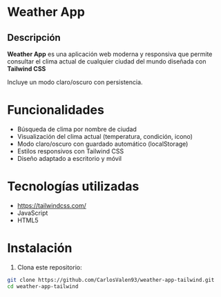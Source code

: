 # Weather App

## Descripción

**Weather App** es una aplicación web moderna y responsiva que permite consultar el clima actual de cualquier ciudad del mundo diseñada con **Tailwind CSS** 

Incluye un modo claro/oscuro con persistencia.


# Funcionalidades

- Búsqueda de clima por nombre de ciudad
- Visualización del clima actual (temperatura, condición, icono)
- Modo claro/oscuro con guardado automático (localStorage)
- Estilos responsivos con Tailwind CSS
- Diseño adaptado a escritorio y móvil


# Tecnologías utilizadas

- https://tailwindcss.com/
- JavaScript 
- HTML5


# Instalación

1. Clona este repositorio:

```bash
git clone https://github.com/CarlosValen93/weather-app-tailwind.git
cd weather-app-tailwind
